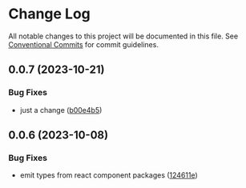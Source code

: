 # Change Log

All notable changes to this project will be documented in this file.
See [Conventional Commits](https://conventionalcommits.org) for commit guidelines.

## 0.0.7 (2023-10-21)


### Bug Fixes

* just a change ([b00e4b5](https://github.com/amorscher/lerna-getting-started-example/commit/b00e4b54d771b691fed6288e673df65d517e19f2))

## 0.0.6 (2023-10-08)


### Bug Fixes

* emit types from react component packages ([124611e](https://github.com/amorscher/lerna-getting-started-example/commit/124611e46cf4d07f337d3e9e522378a7f50116c9))
